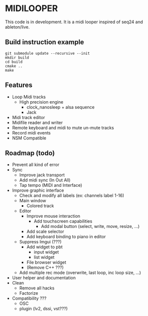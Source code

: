 # MIDILOOPER

This code is in development.
It is a midi looper inspired of seq24 and ableton/live.

## Build instruction example

    git submodule update --recursive --init
    mkdir build
    cd build
    cmake ..
    make

## Features

* Loop Midi tracks
  * High precision engine
    * clock_nanosleep + alsa sequence
    * Jack
* Midi track editor
* Midifile reader and writer
* Remote keyboard and midi to mute un-mute tracks
* Record midi events
* NSM Compatible

## Roadmap (todo)

* Prevent all kind of error
* Sync
  * Improve jack transport
  * Add midi sync (In Out All)
  * Tap tempo (MIDI and Interface)
* Improve graphic interface
  * Check and modify all labels (ex: channels label 1-16)
  * Main window
    * Colored track
  * Editor
    * Improve mouse interaction
      * Add touchscreen capabilities
        * Add modal button (select, write, move, resize, ...)
    * Add scale selector
    * Add keyboard binding to piano in editor
  * Suppress Imgui (???)
    * Add widget to pbt
      * input widget
      * list widget
    * File browser widget
    * (Remove C++ ???)
  * Add multiple rec mode (overwrite, last loop, inc loop size, ...)
* User helper and documentation
* Clean
  * Remove all hacks
  * Factorize
* Compatibility ???
  * OSC
  * plugin (lv2, dssi, vst???)
